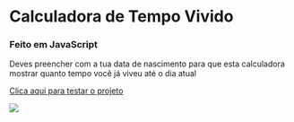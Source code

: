 # Calculadora de Tempo Vivido
### Feito em JavaScript
<p>Deves preencher com a tua data de nascimento para que esta calculadora mostrar quanto tempo você já viveu até o dia atual</p>
<a href="https://freddydanilo.github.io/calculadora-de-tempo-vivido/">Clica aqui para testar o projeto</a>
<p></p>
<img src="https://user-images.githubusercontent.com/71949651/199914505-0b3ebe3b-a2a8-4f92-b4cb-1b7357497e91.png"/>
